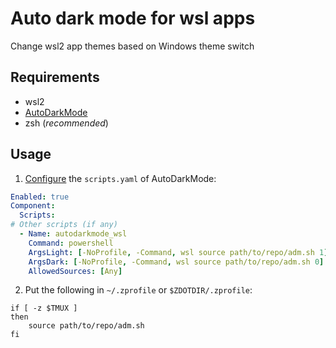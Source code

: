 # Auto dark mode for wsl apps

Change wsl2 app themes based on Windows theme switch

## Requirements
- wsl2
- [AutoDarkMode](https://github.com/AutoDarkMode/Windows-Auto-Night-Mode)
- zsh (*recommended*)

## Usage
1. [Configure](https://github.com/AutoDarkMode/Windows-Auto-Night-Mode/wiki/How-to-add-custom-scripts) the `scripts.yaml` of AutoDarkMode:
```yaml
Enabled: true
Component:
  Scripts:
# Other scripts (if any)
  - Name: autodarkmode_wsl
    Command: powershell
    ArgsLight: [-NoProfile, -Command, wsl source path/to/repo/adm.sh 1]
    ArgsDark: [-NoProfile, -Command, wsl source path/to/repo/adm.sh 0]
    AllowedSources: [Any]
```

2. Put the following in `~/.zprofile` or `$ZDOTDIR/.zprofile`:
```shell
if [ -z $TMUX ]
then
    source path/to/repo/adm.sh
fi
```
